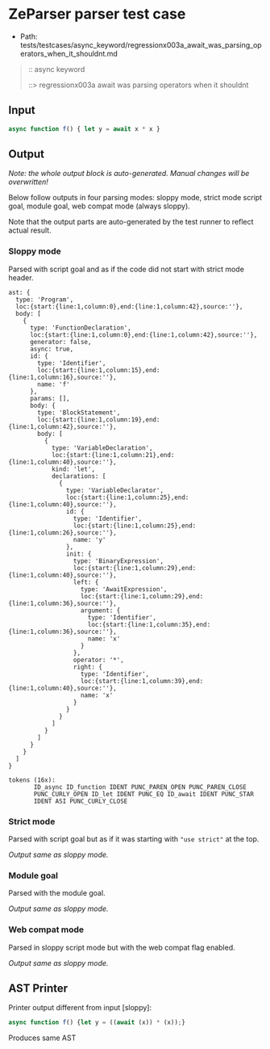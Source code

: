 # ZeParser parser test case

- Path: tests/testcases/async_keyword/regressionx003a_await_was_parsing_operators_when_it_shouldnt.md

> :: async keyword
>
> ::> regressionx003a await was parsing operators when it shouldnt

## Input

`````js
async function f() { let y = await x * x }
`````

## Output

_Note: the whole output block is auto-generated. Manual changes will be overwritten!_

Below follow outputs in four parsing modes: sloppy mode, strict mode script goal, module goal, web compat mode (always sloppy).

Note that the output parts are auto-generated by the test runner to reflect actual result.

### Sloppy mode

Parsed with script goal and as if the code did not start with strict mode header.

`````
ast: {
  type: 'Program',
  loc:{start:{line:1,column:0},end:{line:1,column:42},source:''},
  body: [
    {
      type: 'FunctionDeclaration',
      loc:{start:{line:1,column:0},end:{line:1,column:42},source:''},
      generator: false,
      async: true,
      id: {
        type: 'Identifier',
        loc:{start:{line:1,column:15},end:{line:1,column:16},source:''},
        name: 'f'
      },
      params: [],
      body: {
        type: 'BlockStatement',
        loc:{start:{line:1,column:19},end:{line:1,column:42},source:''},
        body: [
          {
            type: 'VariableDeclaration',
            loc:{start:{line:1,column:21},end:{line:1,column:40},source:''},
            kind: 'let',
            declarations: [
              {
                type: 'VariableDeclarator',
                loc:{start:{line:1,column:25},end:{line:1,column:40},source:''},
                id: {
                  type: 'Identifier',
                  loc:{start:{line:1,column:25},end:{line:1,column:26},source:''},
                  name: 'y'
                },
                init: {
                  type: 'BinaryExpression',
                  loc:{start:{line:1,column:29},end:{line:1,column:40},source:''},
                  left: {
                    type: 'AwaitExpression',
                    loc:{start:{line:1,column:29},end:{line:1,column:36},source:''},
                    argument: {
                      type: 'Identifier',
                      loc:{start:{line:1,column:35},end:{line:1,column:36},source:''},
                      name: 'x'
                    }
                  },
                  operator: '*',
                  right: {
                    type: 'Identifier',
                    loc:{start:{line:1,column:39},end:{line:1,column:40},source:''},
                    name: 'x'
                  }
                }
              }
            ]
          }
        ]
      }
    }
  ]
}

tokens (16x):
       ID_async ID_function IDENT PUNC_PAREN_OPEN PUNC_PAREN_CLOSE
       PUNC_CURLY_OPEN ID_let IDENT PUNC_EQ ID_await IDENT PUNC_STAR
       IDENT ASI PUNC_CURLY_CLOSE
`````

### Strict mode

Parsed with script goal but as if it was starting with `"use strict"` at the top.

_Output same as sloppy mode._

### Module goal

Parsed with the module goal.

_Output same as sloppy mode._

### Web compat mode

Parsed in sloppy script mode but with the web compat flag enabled.

_Output same as sloppy mode._

## AST Printer

Printer output different from input [sloppy]:

````js
async function f() {let y = ((await (x)) * (x));}
````

Produces same AST

